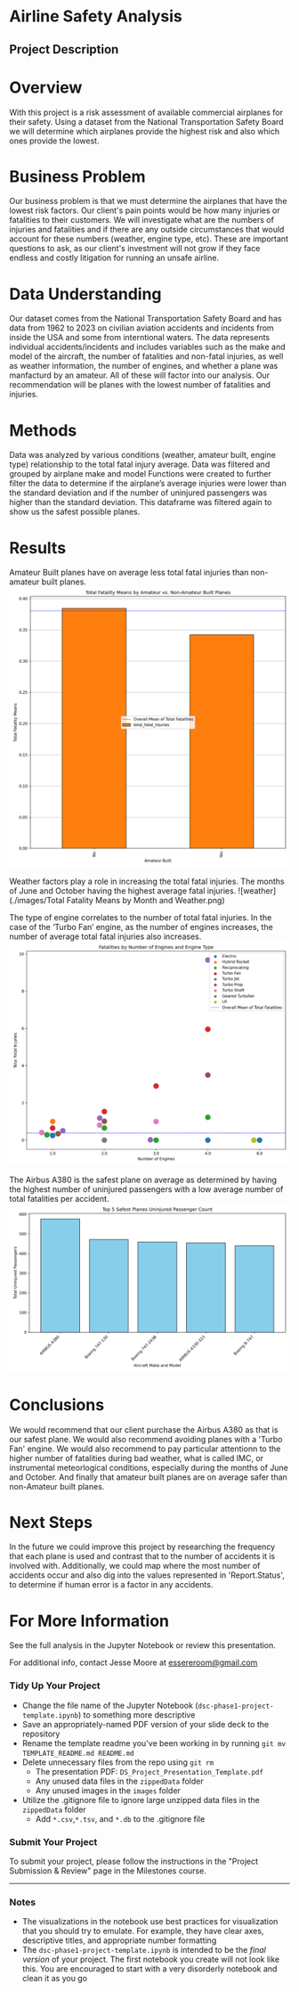 # Airline Safety Analysis

## Project Description
# Overview
With this project is a risk assessment of available commercial airplanes for their safety. Using a dataset from the National Transportation Safety Board we will determine which airplanes provide the highest risk and also which ones provide the lowest.

# Business Problem
Our business problem is that we must determine the airplanes that have the lowest risk factors. Our client's pain points would be how many injuries or fatalities to their customers. We will investigate what are the numbers of injuries and fatalities and if there are any outside circumstances that would account for these numbers (weather, engine type, etc). These are important questions to ask, as our client's investment will not grow if they face endless and costly litigation for running an unsafe airline.

# Data Understanding
Our dataset comes from the National Transportation Safety Board and has data from 1962 to 2023 on civilian aviation accidents and incidents from inside the USA and some from interntional waters. The data represents individual accidents/incidents and includes variables such as the make and model of the aircraft, the number of fatalities and non-fatal injuries, as well as weather information, the number of engines, and whether a plane was manfacturd by an amateur. All of these will factor into our analysis. Our recommendation will be planes with the lowest number of fatalities and injuries.

# Methods

Data was analyzed by various conditions (weather, amateur built, engine type) relationship to the total fatal injury average.
Data was filtered and grouped by airplane make and model
Functions were created to further filter the data to determine if the airplane’s average injuries were lower than the standard deviation and if the number of uninjured passengers was higher than the standard deviation. 
This dataframe was filtered again to show us the safest possible planes.

# Results
Amateur Built planes have on average less total fatal injuries than non-amateur built planes.
![amateur_built](./images/Overall%20Mean%20of%20Total%20Fatalities.png)


Weather factors play a role in increasing the total fatal injuries. The months of June and October having the highest average fatal injuries.
![weather](./images/Total Fatality Means by Month and Weather.png)

The type of engine correlates to the number of total fatal injuries. In the case of the ‘Turbo Fan’ engine, as the number of engines increases, the number of average total fatal injuries also increases.
![engine](./images/Fatalities%20by%20Number%20of%20Engines%20and%20Engine%20Type.png)

The Airbus A380 is the safest plane on average as determined by having the highest number of uninjured passengers with a low average number of total fatalities per accident.
![engine](./images/Top%205%20Safest%20Planes%20Uninjured%20Passenger%20Count.png)

# Conclusions
We would recommend that our client purchase the Airbus A380 as that is our safest plane. We would also recommend avoiding planes with a 'Turbo Fan' engine. We would also recommend to pay particular attentionn to the higher number of fatalities during bad weather, what is called IMC, or instrumental meteorlogical conditions, especially during the months of June and October. And finally that amateur built planes are on average safer than non-Amateur built planes.


# Next Steps

In the future we could improve this project by researching the frequency that each plane is used and contrast that to the number of accidents it is involved with. Additionally, we could map where the most number of accidents occur and also dig into the values represented in 'Report.Status', to determine if human error is a factor in any accidents.


# For More Information
See the full analysis in the Jupyter Notebook or review this presentation.

For additional info, contact Jesse Moore at essereroom@gmail.com

### Tidy Up Your Project

- Change the file name of the Jupyter Notebook (`dsc-phase1-project-template.ipynb`) to something more descriptive
- Save an appropriately-named PDF version of your slide deck to the repository
- Rename the template readme you've been working in by running `git mv TEMPLATE_README.md README.md`
- Delete unnecessary files from the repo using `git rm`
   - The presentation PDF: `DS_Project_Presentation_Template.pdf`
   - Any unused data files in the `zippedData` folder
   - Any unused images in the `images` folder
- Utilize the .gitignore file to ignore large unzipped data files in the `zippedData` folder
   - Add `*.csv`,`*.tsv`, and `*.db` to the .gitignore file

### Submit Your Project

To submit your project, please follow the instructions in the "Project Submission & Review" page in the Milestones course.

***
### Notes

- The visualizations in the notebook use best practices for visualization that you should try to emulate. For example, they have clear axes, descriptive titles, and appropriate number formatting
- The `dsc-phase1-project-template.ipynb` is intended to be the _final version_ of your project. The first notebook you create will not look like this. You are encouraged to start with a very disorderly notebook and clean it as you go
